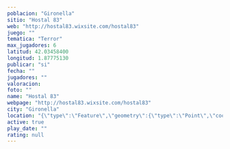 ```yaml
---
poblacion: "Gironella"
sitio: "Hostal 83"
web: "http://hostal83.wixsite.com/hostal83"
juego: ""
tematica: "Terror"
max_jugadores: 6
latitud: 42.03458400
longitud: 1.87775130
publicar: "si"
fecha: ""
jugadores: ""
valoracion: 
foto: ""
name: "Hostal 83"
webpage: "http://hostal83.wixsite.com/hostal83"
city: "Gironella"
location: "{\"type\":\"Feature\",\"geometry\":{\"type\":\"Point\",\"coordinates\":[1.8777513,42.034584]}}"
active: true
play_date: ""
rating: null
---
```

